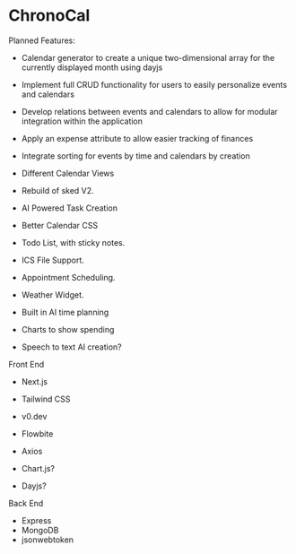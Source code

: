 
# ChronoCal

Planned Features:

- Calendar generator to create a unique two-dimensional array for the currently displayed month using dayjs
- Implement full CRUD functionality for users to easily personalize events and calendars 
- Develop relations between events and calendars to allow for modular integration within the application
- Apply an expense attribute to allow easier tracking of finances
- Integrate sorting for events by time and calendars by creation
- Different Calendar Views
- Rebuild of sked V2. 
- AI Powered Task Creation
- Better Calendar CSS
- Todo List, with sticky notes. 
- ICS File Support. 
- Appointment Scheduling. 
- Weather Widget.
- Built in AI time planning
- Charts to show spending


- Speech to text AI creation?



Front End
- Next.js
- Tailwind CSS
- v0.dev
- Flowbite
- Axios

- Chart.js?
- Dayjs?


Back End
- Express
- MongoDB
- jsonwebtoken

